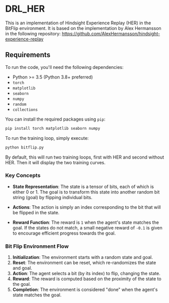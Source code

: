 # DRL_HER

This is an implementation of Hindsight Experience Replay (HER) in the BitFlip environment. It is based on the implementation by Alex Hermansson in the following repository: https://github.com/AlexHermansson/hindsight-experience-replay

## Requirements

To run the code, you'll need the following dependencies:

- Python >= 3.5 (Python 3.8+ preferred)
- `torch`
- `matplotlib`
- `seaborn`
- `numpy`
- `random`
- `collections`

You can install the required packages using `pip`:

```bash
pip install torch matplotlib seaborn numpy
```

To run the training loop, simply execute:

```bash
python bitflip.py
```

By default, this will run two training loops, first with HER and second without HER. Then it will display the two training curves.


### Key Concepts

- **State Representation**: The state is a tensor of bits, each of which is either 0 or 1. The goal is to transform this state into another random bit string (goal) by flipping individual bits.
  
- **Actions**: The action is simply an index corresponding to the bit that will be flipped in the state.
  
- **Reward Function**: The reward is `1` when the agent's state matches the goal. If the states do not match, a small negative reward of `-0.1` is given to encourage efficient progress towards the goal.

### Bit Flip Environment Flow

1. **Initialization**: The environment starts with a random state and goal.
2. **Reset**: The environment can be reset, which re-randomizes the state and goal.
3. **Action**: The agent selects a bit (by its index) to flip, changing the state.
4. **Reward**: The reward is computed based on the proximity of the state to the goal.
5. **Completion**: The environment is considered "done" when the agent's state matches the goal.


